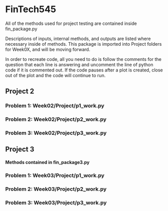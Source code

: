 # FinTech545
All of the methods used for project testing are contained inside fin_package.py

Descriptions of inputs, internal methods, and outputs are listed where necessary inside of methods. This package is imported into Project folders for Week0X, and will be moving forward.

In order to recreate code, all you need to do is follow the comments for the question that each line is answering and uncomment the line of python code if it is commented out. If the code pauses after a plot is created, close out of the plot and the code will continue to run.

## Project 2
### Problem 1: Week02/Project/p1_work.py
### Problem 2: Week02/Project/p2_work.py
### Problem 3: Week02/Project/p3_work.py

## Project 3
#### Methods contained in fin_package3.py
### Problem 1: Week03/Project/p1_work.py
### Problem 2: Week03/Project/p2_work.py
### Problem 3: Week03/Project/p3_work.py